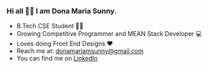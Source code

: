 ### Hi all 👋😄 I am Dona Maria Sunny.
   * B.Tech CSE Student 👩‍🎓
   * Growing Competitive Programmer and MEAN Stack Developer 💻 
   * Loves doing Front End Designs ♥️
   * Reach me at: donamariamsunny@gmail.com
   * You can find me on [LinkedIn](https://www.linkedin.com/in/dona-maria-sunny)  
